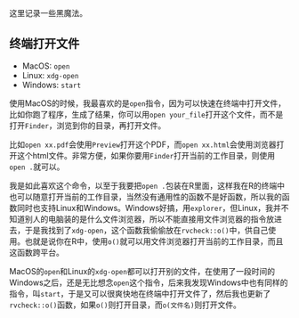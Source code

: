 这里记录一些黑魔法。

## 终端打开文件

+ MacOS: `open`
+ Linux: `xdg-open`
+ Windows: `start`

使用MacOS的时候，我最喜欢的是`open`指令，因为可以快速在终端中打开文件，比如你跑了程序，生成了结果，你可以用`open your_file`打开这个文件，而不是打开`Finder`，浏览到你的目录，再打开文件。

比如`open xx.pdf`会使用`Preview`打开这个PDF，而`open xx.html`会使用浏览器打开这个html文件。非常方便，如果你要用`Finder`打开当前的工作目录，则使用`open .`就可以。

我是如此喜欢这个命令，以至于我要把`open .`包装在R里面，这样我在R的终端中也可以随意打开当前的工作目录，当然没有通用性的函数不是好函数，所以我的函数同时也支持Linux和Windows。Windows好搞，用`explorer`，但Linux，我并不知道别人的电脑装的是什么文件浏览器，所以不能直接用文件浏览器的指令放进去，于是我找到了`xdg-open`，这个函数我偷偷放在`rvcheck::o()`中，供自己使用。也就是说你在R中，使用`o()`就可以用文件浏览器打开当前的工作目录，而且这函数跨平台。

MacOS的`open`和Linux的`xdg-open`都可以打开别的文件，在使用了一段时间的Windows之后，还是无比想念`open`这个指令，后来我发现Windows中也有同样的指令，叫`start`，于是又可以很爽快地在终端中打开文件了，然后我也更新了`rvcheck::o()`函数，如果`o()`则打开目录，而`o(文件名)`则打开文件。


